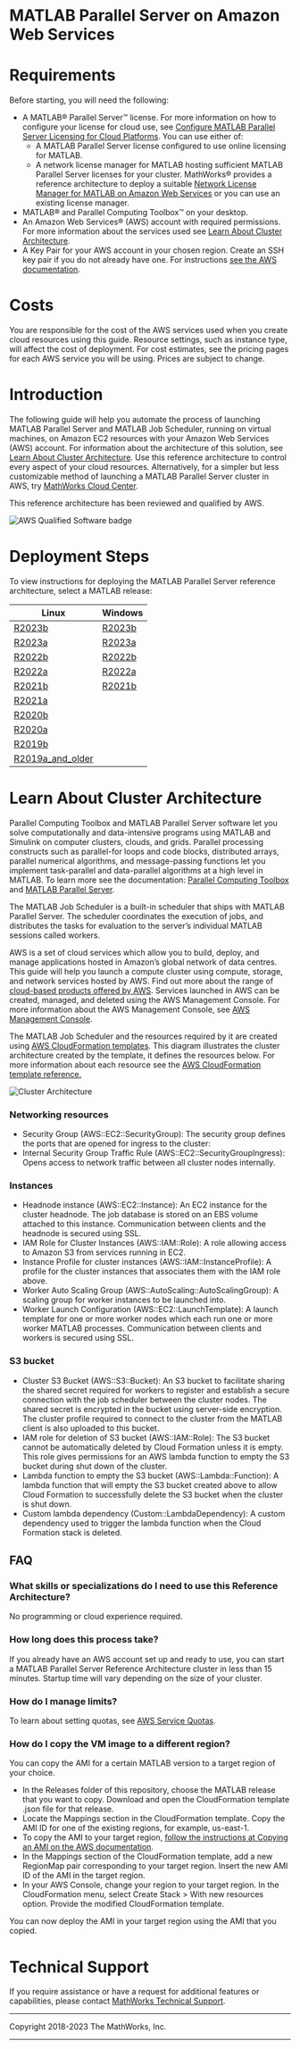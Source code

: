 # MATLAB Parallel Server on Amazon Web Services

# Requirements

Before starting, you will need the following:

* A MATLAB&reg; Parallel Server&trade; license. For more information on how to configure your license for cloud use, see [Configure MATLAB Parallel Server Licensing for Cloud Platforms](https://www.mathworks.com/help/matlab-parallel-server/configure-matlab-parallel-server-licensing-for-cloud-platforms.html). You can use either of:
    * A MATLAB Parallel Server license configured to use online licensing for MATLAB.
    * A network license manager for MATLAB hosting sufficient MATLAB Parallel Server licenses for your cluster. MathWorks&reg; provides a reference architecture to deploy a suitable [Network License Manager for MATLAB on Amazon Web Services](https://github.com/mathworks-ref-arch/license-manager-for-matlab-on-aws) or you can use an existing license manager.
* MATLAB&reg; and Parallel Computing Toolbox&trade; on your desktop.
* An Amazon Web Services&reg; (AWS) account with required permissions. For more information about the services used see [Learn About Cluster Architecture](#learn-about-cluster-architecture).
* A Key Pair for your AWS account in your chosen region. Create an SSH key pair if you do not already have one. For instructions [see the AWS documentation](https://docs.aws.amazon.com/AWSEC2/latest/UserGuide/ec2-key-pairs.html).

# Costs
You are responsible for the cost of the AWS services used when you create cloud resources using this guide. Resource settings, such as instance type, will affect the cost of deployment. For cost estimates, see the pricing pages for each AWS service you will be using. Prices are subject to change.

# Introduction
The following guide will help you automate the process of launching MATLAB Parallel Server and MATLAB Job Scheduler, running on virtual machines, on Amazon EC2 resources with your Amazon Web Services (AWS) account. For information about the architecture of this solution, see [Learn About Cluster Architecture](#learn-about-cluster-architecture).
Use this reference architecture to control every aspect of your cloud resources. Alternatively, for a simpler but less customizable method of launching a MATLAB Parallel Server cluster in AWS, try [MathWorks Cloud Center](https://www.mathworks.com/help/cloudcenter/mathworks-cloud-center.html).

This reference architecture has been reviewed and qualified by AWS.

![AWS Qualified Software badge](img/aws-qualified-software.png)

# Deployment Steps

To view instructions for deploying the MATLAB Parallel Server reference architecture, select a MATLAB release:

| Linux | Windows |
| ----- | ------- |
| [R2023b](releases/R2023b/README.md) | [R2023b](https://github.com/mathworks-ref-arch/matlab-parallel-server-on-aws-win/tree/master/releases/R2023b/README.md) |
| [R2023a](releases/R2023a/README.md) | [R2023a](https://github.com/mathworks-ref-arch/matlab-parallel-server-on-aws-win/tree/master/releases/R2023a/README.md) |
| [R2022b](releases/R2022b/README.md) | [R2022b](https://github.com/mathworks-ref-arch/matlab-parallel-server-on-aws-win/tree/master/releases/R2022b/README.md) |
| [R2022a](releases/R2022a/README.md) | [R2022a](https://github.com/mathworks-ref-arch/matlab-parallel-server-on-aws-win/tree/master/releases/R2022a/README.md) |
| [R2021b](releases/R2021b/README.md) | [R2021b](https://github.com/mathworks-ref-arch/matlab-parallel-server-on-aws-win/tree/master/releases/R2021b/README.md) |
| [R2021a](releases/R2021a/README.md) |  |
| [R2020b](releases/R2020b/README.md) |  |
| [R2020a](releases/R2020a/README.md) |  |
| [R2019b](releases/R2019b/README.md) |  |
| [R2019a\_and\_older](releases/R2019a_and_older/README.md) |  |


# Learn About Cluster Architecture

Parallel Computing Toolbox and MATLAB Parallel Server software let you solve computationally and data-intensive programs using MATLAB and Simulink on computer clusters, clouds, and grids. Parallel processing constructs such as parallel-for loops and code blocks, distributed arrays, parallel numerical algorithms, and message-passing functions let you implement task-parallel and data-parallel algorithms at a high level in MATLAB. To learn more see the documentation: [Parallel Computing Toolbox](https://www.mathworks.com/help/parallel-computing) and [MATLAB Parallel Server](https://www.mathworks.com/help/matlab-parallel-server/).

The MATLAB Job Scheduler is a built-in scheduler that ships with MATLAB Parallel Server. The scheduler coordinates the execution of jobs, and distributes the tasks for evaluation to the server’s individual MATLAB sessions called workers.

AWS is a set of cloud services which allow you to build, deploy, and manage applications hosted in Amazon’s global network of data centres. This guide will help you launch a compute cluster using compute, storage, and network services hosted by AWS. Find out more about the range of [cloud-based products offered by AWS](https://aws.amazon.com/products/). Services launched in AWS can be created, managed, and deleted using the AWS Management Console. For more information about the AWS Management Console, see [AWS Management Console](https://aws.amazon.com/documentation/awsconsolehelpdocs/).

The MATLAB Job Scheduler and the resources required by it are created using [AWS CloudFormation templates](https://aws.amazon.com/cloudformation/). This diagram illustrates the cluster architecture created by the template, it defines the resources below. For more information about each resource see the [AWS CloudFormation template reference.](https://docs.aws.amazon.com/AWSCloudFormation/latest/UserGuide/template-reference.html)

![Cluster Architecture](img/MJS_in_AWS_architecture.png?raw=true)

### Networking resources
* Security Group (AWS::EC2::SecurityGroup): The security group defines the ports that are opened for ingress to the cluster:
* Internal Security Group Traffic Rule (AWS::EC2::SecurityGroupIngress): Opens access to network traffic between all cluster nodes internally.

### Instances
* Headnode instance (AWS::EC2::Instance): An EC2 instance for the cluster headnode. The job database is stored on an EBS volume attached to this instance. Communication between clients and the headnode is secured using SSL.
* IAM Role for Cluster Instances (AWS::IAM::Role): A role allowing access to Amazon S3 from services running in EC2.
* Instance Profile for cluster instances (AWS::IAM::InstanceProfile): A profile for the cluster instances that associates them with the IAM role above.
* Worker Auto Scaling Group (AWS::AutoScaling::AutoScalingGroup): A scaling group for worker instances to be launched into.
* Worker Launch Configuration (AWS::EC2::LaunchTemplate): A launch template for one or more worker nodes which each run one or more worker MATLAB processes. Communication between clients and workers is secured using SSL.

### S3 bucket
* Cluster S3 Bucket (AWS::S3::Bucket): An S3 bucket to facilitate sharing the shared secret required for workers to register and establish a secure connection with the job scheduler between the cluster nodes. The shared secret is encrypted in the bucket using server-side encryption. The cluster profile required to connect to the cluster from the MATLAB client is also uploaded to this bucket.
* IAM role for deletion of S3 bucket (AWS::IAM::Role): The S3 bucket cannot be automatically deleted by Cloud Formation unless it is empty. This role gives permissions for an AWS lambda function to empty the S3 bucket during shut down of the cluster.
* Lambda function to empty the S3 bucket (AWS::Lambda::Function): A lambda function that will empty the S3 bucket created above to allow Cloud Formation to successfully delete the S3 bucket when the cluster is shut down.
* Custom lambda dependency (Custom::LambdaDependency): A custom dependency used to trigger the lambda function when the Cloud Formation stack is deleted.

## FAQ

### What skills or specializations do I need to use this Reference Architecture?

No programming or cloud experience required. 

### How long does this process take?

If you already have an AWS account set up and ready to use, you can start a MATLAB Parallel Server Reference Architecture cluster in less than 15 minutes. Startup time will vary depending on the size of your cluster.

### How do I manage limits? 

To learn about setting quotas, see [AWS Service Quotas](https://docs.aws.amazon.com/general/latest/gr/aws_service_limits.html).

### How do I copy the VM image to a different region?

You can copy the AMI for a certain MATLAB version to a target region of your choice.

* In the Releases folder of this repository, choose the MATLAB release that you want to copy. Download and open the CloudFormation template .json file for that release.
* Locate the Mappings section in the CloudFormation template. Copy the AMI ID for one of the existing regions, for example, us-east-1.
* To copy the AMI to your target region, [follow the instructions at Copying an AMI on the AWS documentation](https://docs.aws.amazon.com/AWSEC2/latest/UserGuide/CopyingAMIs.html).
* In the Mappings section of the CloudFormation template, add a new RegionMap pair corresponding to your target region. Insert the new AMI ID of the AMI in the target region.
* In your AWS Console, change your region to your target region. In the CloudFormation menu, select Create Stack > With new resources option. Provide the modified CloudFormation template.

You can now deploy the AMI in your target region using the AMI that you copied.

# Technical Support
If you require assistance or have a request for additional features or capabilities, please contact [MathWorks Technical Support](https://www.mathworks.com/support/contact_us.html).

----

Copyright 2018-2023 The MathWorks, Inc.

----